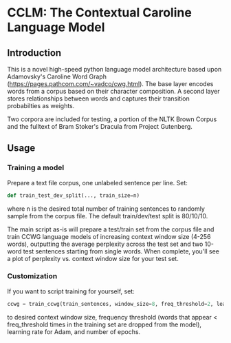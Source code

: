# CCLM: The Contextual Caroline Language Model

## Introduction
This is a novel high-speed python language model architecture based upon Adamovsky's Caroline Word Graph (https://pages.pathcom.com/~vadco/cwg.html).
The base layer encodes words from a corpus based on their character composition.
A second layer stores relationships between words and captures their transition probabilties as weights.

Two corpora are included for testing, a portion of the NLTK Brown Corpus and the fulltext of Bram Stoker's Dracula from Project Gutenberg.

## Usage
### Training a model
Prepare a text file corpus, one unlabeled sentence per line. Set:
```python
def train_test_dev_split(..., train_size=n)
```
where n is the desired total number of training sentences to randomly sample from the corpus file. The default train/dev/test split is 80/10/10.

The main script as-is will prepare a test/train set from the corpus file and train CCWG language models of increasing context window size (4-256 words), outputting the average perplexity across the test set and two 10-word test sentences starting from single words. When complete, you'll see a plot of perplexity vs. context window size for your test set.

### Customization
If you want to script training for yourself, set:
```python
ccwg = train_ccwg(train_sentences, window_size=8, freq_threshold=2, learning_rate=0.001, num_epochs=10)
```
to desired context window size, frequency threshold (words that appear < freq_threshold times in the training set are dropped from the model), learning rate for Adam, and number of epochs.